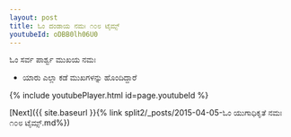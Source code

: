 ```yaml
---
layout: post
title: ಓಂ ದಂಡಾಯ ನಮಃ ೧೦೮ ಟೈಮ್ಸ್
youtubeId: oDBB0lh06U0
---
```

 
 
 ಓಂ ಸರ್ವ ಪಾರ್ಶ್ವ ಮುಖಯ ನಮಃ  
 
 -  ಯಾರು ಎಲ್ಲಾ ಕಡೆ ಮುಖಗಳನ್ನು ಹೊಂದಿದ್ದಾರೆ 
 
  
 
  
 
 
 
 
 
 


{% include youtubePlayer.html id=page.youtubeId %}
 
[Next]({{ site.baseurl }}{% link  split2/_posts/2015-04-05-ಓಂ ಯುಗಾಧಿಕೃತೆ ನಮಃ  ೧೦೮ ಟೈಮ್ಸ್.md%})
 
